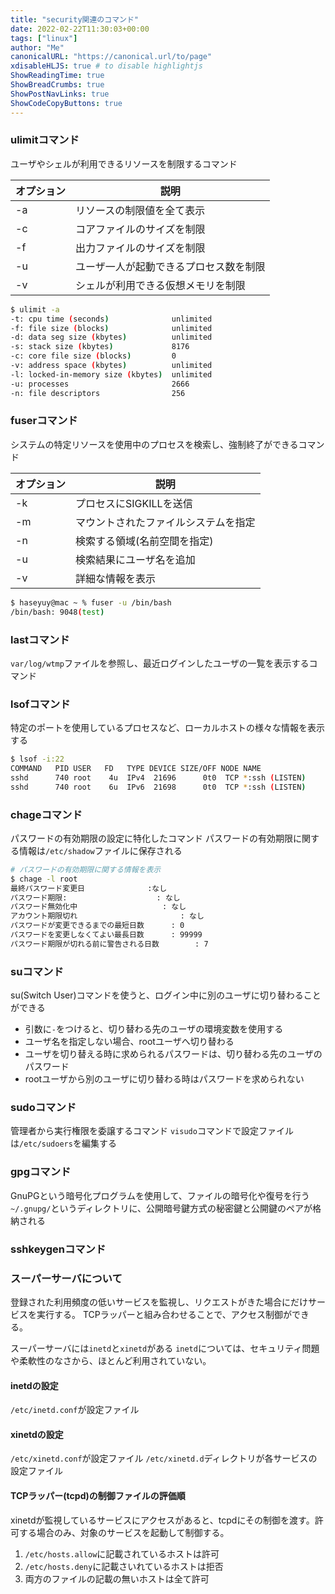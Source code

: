 ```yaml
---
title: "security関連のコマンド"
date: 2022-02-22T11:30:03+00:00
tags: ["linux"] 
author: "Me"
canonicalURL: "https://canonical.url/to/page"
xdisableHLJS: true # to disable highlightjs
ShowReadingTime: true
ShowBreadCrumbs: true
ShowPostNavLinks: true
ShowCodeCopyButtons: true
---
```


### ulimitコマンド
ユーザやシェルが利用できるリソースを制限するコマンド

|オプション|説明|
|-|-|
|-a|リソースの制限値を全て表示|
|-c|コアファイルのサイズを制限|
|-f|出力ファイルのサイズを制限|
|-u|ユーザ一人が起動できるプロセス数を制限|
|-v|シェルが利用できる仮想メモリを制限|

```bash
$ ulimit -a
-t: cpu time (seconds)              unlimited
-f: file size (blocks)              unlimited
-d: data seg size (kbytes)          unlimited
-s: stack size (kbytes)             8176
-c: core file size (blocks)         0
-v: address space (kbytes)          unlimited
-l: locked-in-memory size (kbytes)  unlimited
-u: processes                       2666
-n: file descriptors                256
```
### fuserコマンド
システムの特定リソースを使用中のプロセスを検索し、強制終了ができるコマンド

|オプション|説明|
|-|-|
|-k|プロセスにSIGKILLを送信|
|-m|マウントされたファイルシステムを指定|
|-n|検索する領域(名前空間を指定)|
|-u|検索結果にユーザ名を追加|
|-v|詳細な情報を表示|

```bash
$ haseyuy@mac ~ % fuser -u /bin/bash
/bin/bash: 9048(test)
```

### lastコマンド
`var/log/wtmp`ファイルを参照し、最近ログインしたユーザの一覧を表示するコマンド

### lsofコマンド
特定のポートを使用しているプロセスなど、ローカルホストの様々な情報を表示する

```bash
$ lsof -i:22
COMMAND   PID USER   FD   TYPE DEVICE SIZE/OFF NODE NAME
sshd      740 root    4u  IPv4  21696      0t0  TCP *:ssh (LISTEN)
sshd      740 root    6u  IPv6  21698      0t0  TCP *:ssh (LISTEN)
```

### chageコマンド
パスワードの有効期限の設定に特化したコマンド
パスワードの有効期限に関する情報は`/etc/shadow`ファイルに保存される

```bash
# パスワードの有効期限に関する情報を表示
$ chage -l root
最終パスワード変更日				:なし
パスワード期限:					: なし
パスワード無効化中					: なし
アカウント期限切れ						: なし
パスワードが変更できるまでの最短日数		: 0
パスワードを変更しなくてよい最長日数		: 99999
パスワード期限が切れる前に警告される日数		: 7
```

### suコマンド
su(Switch User)コマンドを使うと、ログイン中に別のユーザに切り替わることができる

- 引数に`-`をつけると、切り替わる先のユーザの環境変数を使用する
- ユーザ名を指定しない場合、rootユーザへ切り替わる
- ユーザを切り替える時に求められるパスワードは、切り替わる先のユーザのパスワード
- rootユーザから別のユーザに切り替わる時はパスワードを求められない

### sudoコマンド
管理者から実行権限を委譲するコマンド
`visudo`コマンドで設定ファイルは`/etc/sudoers`を編集する

### gpgコマンド
GnuPGという暗号化プログラムを使用して、ファイルの暗号化や復号を行う
`~/.gnupg/`というディレクトリに、公開暗号鍵方式の秘密鍵と公開鍵のペアが格納される

### sshkeygenコマンド

### スーパーサーバについて
登録された利用頻度の低いサービスを監視し、リクエストがきた場合にだけサービスを実行する。
TCPラッパーと組み合わせることで、アクセス制御ができる。

スーパーサーバには`inetd`と`xinetd`がある
`inetd`については、セキュリティ問題や柔軟性のなさから、ほとんど利用されていない。

#### inetdの設定
`/etc/inetd.conf`が設定ファイル

#### xinetdの設定
`/etc/xinetd.conf`が設定ファイル
`/etc/xinetd.d`ディレクトリが各サービスの設定ファイル

#### TCPラッパー(tcpd)の制御ファイルの評価順
xinetdが監視しているサービスにアクセスがあると、tcpdにその制御を渡す。許可する場合のみ、対象のサービスを起動して制御する。

1. `/etc/hosts.allow`に記載されているホストは許可
2. `/etc/hosts.deny`に記載さいれているホストは拒否
3. 両方のファイルの記載の無いホストは全て許可
